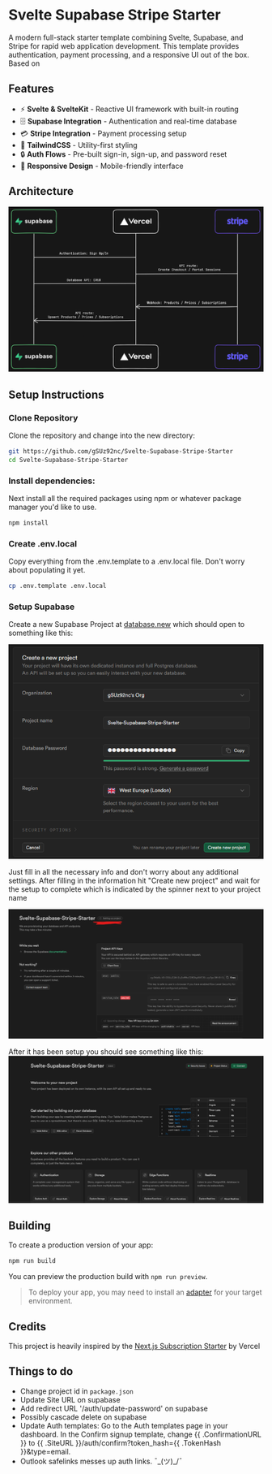 # Svelte Supabase Stripe Starter

A modern full-stack starter template combining Svelte, Supabase, and Stripe for rapid web application development. This template provides authentication, payment processing, and a responsive UI out of the box. Based on 

## Features

- ⚡ **Svelte & SvelteKit** - Reactive UI framework with built-in routing
- 🗄️ **Supabase Integration** - Authentication and real-time database
- 💳 **Stripe Integration** - Payment processing setup
- 🎨 **TailwindCSS** - Utility-first styling
- 🔒 **Auth Flows** - Pre-built sign-in, sign-up, and password reset
- 📱 **Responsive Design** - Mobile-friendly interface

## Architecture
![Project Architecture](./static/architecture_diagram.png)



## Setup Instructions

### Clone Repository

Clone the repository and change into the new directory:
```bash
git https://github.com/gSUz92nc/Svelte-Supabase-Stripe-Starter
cd Svelte-Supabase-Stripe-Starter
```

### Install dependencies:

Next install all the required packages using npm or whatever package manager you'd like to use.

```bash
npm install
```

### Create .env.local

Copy everything from the .env.template to a .env.local file. Don't worry about populating it yet.

```bash
cp .env.template .env.local
```

### Setup Supabase

Create a new Supabase Project at [database.new](https://database.new) which should open to something like this:

![Supabase Project Creation](./static/databasenew.png)

Just fill in all the necessary info and don't worry about any additional settings. After filling in the information hit "Create new project" and wait for the setup to complete which is indicated by the spinner next to your project name

![Spinner for project creation](./static/databasesetup.png)

After it has been setup you should see something like this:
![alt text](image-1.png)

## Building

To create a production version of your app:

```bash
npm run build
```

You can preview the production build with `npm run preview`.

> To deploy your app, you may need to install an [adapter](https://svelte.dev/docs/kit/adapters) for your target environment.

## Credits
This project is heavily inspired by the [Next.js Subscription Starter](https://github.com/vercel/nextjs-subscription-payments) by Vercel

## Things to do

- Change project id in `package.json`
- Update Site URL on supabase
- Add redirect URL '/auth/update-password' on supabase
- Possibly cascade delete on supabase
- Update Auth templates: Go to the Auth templates page in your dashboard. In the Confirm signup template, change {{ .ConfirmationURL }} to {{ .SiteURL }}/auth/confirm?token_hash={{ .TokenHash }}&type=email.
- Outlook safelinks messes up auth links. ¯\_(ツ)_/¯